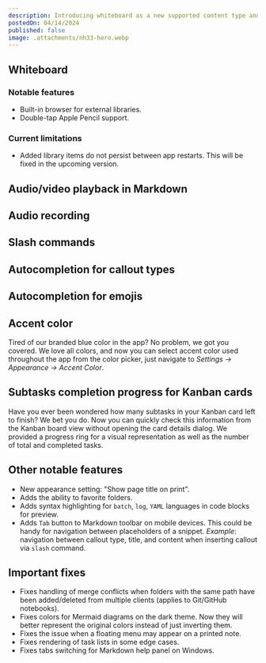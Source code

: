 ```yaml
---
description: Introducing whiteboard as a new supported content type and plenty more
postedOn: 04/14/2024
published: false
image: .attachments/nh33-hero.webp
---
```


## Whiteboard

### Notable features
- Built-in browser for external libraries.
- Double-tap Apple Pencil support.

### Current limitations
- Added library items do not persist between app restarts. This will be fixed in the upcoming version.

## Audio/video playback in Markdown

## Audio recording

## Slash commands

## Autocompletion for callout types

## Autocompletion for emojis

## Accent color
Tired of our branded blue color in the app? No problem, we got you covered. We love all colors, and now you can select accent color used throughout the app from the color picker, just navigate to _Settings -> Appearance -> Accent Color_.

## Subtasks completion progress for Kanban cards
Have you ever been wondered how many subtasks in your Kanban card left to finish? We bet you do. Now you can quickly check this information from the Kanban board view without opening the card details dialog. We provided a progress ring for a visual representation as well as the number of total and completed tasks.

## Other notable features
- New appearance setting: "Show page title on print".
- Adds the ability to favorite folders.
- Adds syntax highlighting for `batch`, `log`, `YAML` languages in code blocks for preview.
- Adds `Tab` button to Markdown toolbar on mobile devices. This could be handy for navigation between placeholders of a snippet. _Example_: navigation between callout type, title, and content when inserting callout via `slash` command.

## Important fixes
- Fixes handling of merge conflicts when folders with the same path have been added/deleted from multiple clients (applies to Git/GitHub notebooks).
- Fixes colors for Mermaid diagrams on the dark theme. Now they will better represent the original colors instead of just inverting them.
- Fixes the issue when a floating menu may appear on a printed note.
- Fixes rendering of task lists in some edge cases.
- Fixes tabs switching for Markdown help panel on Windows.

